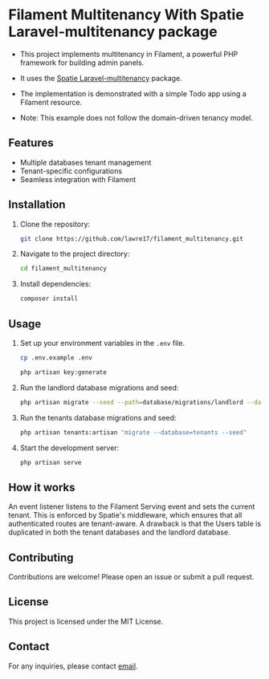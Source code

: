 # Filament Multitenancy With Spatie Laravel-multitenancy package

-   This project implements multitenancy in Filament, a powerful PHP framework for building admin panels.
-   It uses the [Spatie Laravel-multitenancy](https://github.com/spatie/laravel-multitenancy) package.

-   The implementation is demonstrated with a simple Todo app using a Filament resource.
-   Note: This example does not follow the domain-driven tenancy model.

## Features

-   Multiple databases tenant management
-   Tenant-specific configurations
-   Seamless integration with Filament

## Installation

1. Clone the repository:
    ```bash
    git clone https://github.com/lawre17/filament_multitenancy.git
    ```
2. Navigate to the project directory:
    ```bash
    cd filament_multitenancy
    ```
3. Install dependencies:
    ```bash
    composer install
    ```

## Usage

1. Set up your environment variables in the `.env` file.

    ```bash
    cp .env.example .env

    php artisan key:generate
    ```

2. Run the landlord database migrations and seed:
    ```bash
    php artisan migrate --seed --path=database/migrations/landlord --database=landlord
    ```
3. Run the tenants database migrations and seed:
    ```bash
    php artisan tenants:artisan "migrate --database=tenants --seed"
    ```
4. Start the development server:
    ```bash
    php artisan serve
    ```

## How it works

An event listener listens to the Filament Serving event and sets the current tenant. This is enforced by Spatie's middleware, which ensures that all authenticated routes are tenant-aware. A drawback is that the Users table is duplicated in both the tenant databases and the landlord database.

## Contributing

Contributions are welcome! Please open an issue or submit a pull request.

## License

This project is licensed under the MIT License.

## Contact

For any inquiries, please contact [email](mailto:lawlens12@gmail.com).
